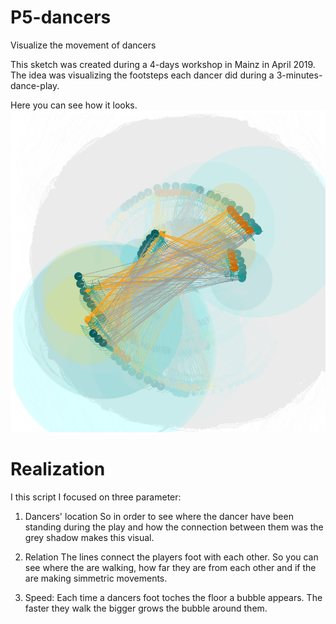 # P5-dancers

Visualize the movement of dancers

This sketch was created during a 4-days workshop in Mainz in April 2019. 
The idea was visualizing the footsteps each dancer did during a 3-minutes-dance-play.

Here you can see how it looks.
![alt text](https://github.com/laaLau/p5-dancers/blob/master/shot6.png)

#
<h1>Realization</h1>

I this script I focused on three parameter:

1. Dancers' location
So in order to see where the dancer have been standing during the play and how the connection between them was the grey shadow makes this visual.


2. Relation
The lines connect the players foot with each other. So you can see where the are walking, how far they are from each other and if the are making simmetric movements.

3. Speed:
Each time a dancers foot toches the floor a bubble appears. The faster they walk the bigger grows the bubble around them.


